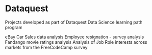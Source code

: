 # Dataquest
Projects developed as part of Dataquest Data Science learning path program

eBay Car Sales data analysis
Employee resignation - survey analysis 
Fandango movie ratings analysis
Analysis of Job Role interests across markets from the FreeCodeCamp survey
